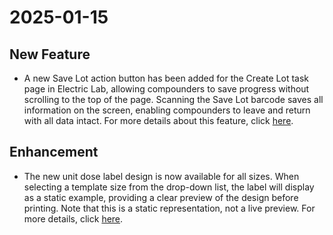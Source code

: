 # 2025-01-15

## New Feature

* A new Save Lot action button has been added for the Create Lot task page in Electric Lab, allowing compounders to save progress without scrolling to the top of the page. Scanning the Save Lot barcode saves all information on the screen, enabling compounders to leave and return with all data intact. For more details about this feature, click [here](../configuration/action-barcodes.md).

## Enhancement

* The new unit dose label design is now available for all sizes. When selecting a template size from the drop-down list, the label will display as a static example, providing a clear preview of the design before printing. Note that this is a static representation, not a live preview. For more details, click [here](../../formulas/configuring-unit-dose-labels.md).&#x20;
